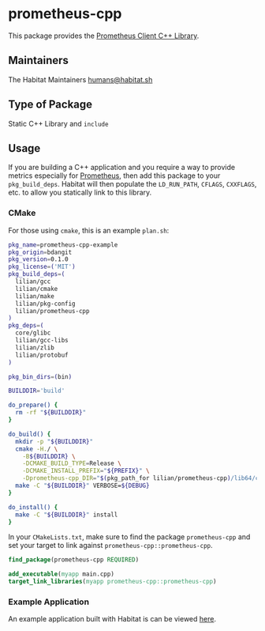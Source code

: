 prometheus-cpp
===============

This package provides the [Prometheus Client C++ Library](https://github.com/jupp0r/prometheus-cpp).

## Maintainers

The Habitat Maintainers humans@habitat.sh

## Type of Package

Static C++ Library and `include`

## Usage

If you are building a C++ application and you require a way to provide metrics especially
for [Prometheus](http://prometheus.io), then add this package to your `pkg_build_deps`.  Habitat
will then populate the `LD_RUN_PATH`, `CFLAGS`, `CXXFLAGS`, etc. to allow you statically link to
this library.

### CMake

For those using `cmake`, this is an example `plan.sh`:

```bash
pkg_name=prometheus-cpp-example
pkg_origin=bdangit
pkg_version=0.1.0
pkg_license=('MIT')
pkg_build_deps=(
  lilian/gcc
  lilian/cmake
  lilian/make
  lilian/pkg-config
  lilian/prometheus-cpp
)
pkg_deps=(
  core/glibc
  lilian/gcc-libs
  lilian/zlib
  lilian/protobuf
)

pkg_bin_dirs=(bin)

BUILDDIR='build'

do_prepare() {
  rm -rf "${BUILDDIR}"
}

do_build() {
  mkdir -p "${BUILDDIR}"
  cmake -H./ \
    -B${BUILDDIR} \
    -DCMAKE_BUILD_TYPE=Release \
    -DCMAKE_INSTALL_PREFIX="${PREFIX}" \
    -Dprometheus-cpp_DIR="$(pkg_path_for lilian/prometheus-cpp)/lib64/cmake/prometheus-cpp"
  make -C "${BUILDDIR}" VERBOSE=${DEBUG}
}

do_install() {
  make -C "${BUILDDIR}" install
}
```

In your `CMakeLists.txt`, make sure to find the package `prometheus-cpp` and set your target to link against `prometheus-cpp::prometheus-cpp`.

```cmake
find_package(prometheus-cpp REQUIRED)

add_executable(myapp main.cpp)
target_link_libraries(myapp prometheus-cpp::prometheus-cpp)
```

### Example Application

An example application built with Habitat is can be viewed
 [here](https://github.com/bdangit/prometheus-cpp-example).
